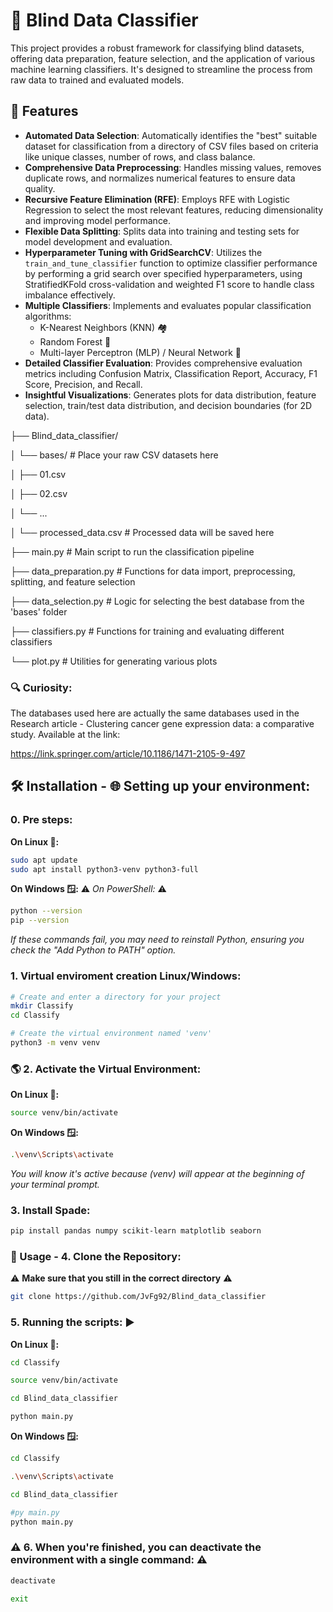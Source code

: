 # 🚀 Blind Data Classifier

This project provides a robust framework for classifying blind datasets, offering data preparation, feature selection, and the application of various machine learning classifiers. It's designed to streamline the process from raw data to trained and evaluated models.

## 🌟 Features

* **Automated Data Selection**: Automatically identifies the "best" suitable dataset for classification from a directory of CSV files based on criteria like unique classes, number of rows, and class balance.
* **Comprehensive Data Preprocessing**: Handles missing values, removes duplicate rows, and normalizes numerical features to ensure data quality.
* **Recursive Feature Elimination (RFE)**: Employs RFE with Logistic Regression to select the most relevant features, reducing dimensionality and improving model performance.
* **Flexible Data Splitting**: Splits data into training and testing sets for model development and evaluation.
* **Hyperparameter Tuning with GridSearchCV**: Utilizes the `train_and_tune_classifier` function to optimize classifier performance by performing a grid search over specified hyperparameters, using StratifiedKFold cross-validation and weighted F1 score to handle class imbalance effectively.
* **Multiple Classifiers**: Implements and evaluates popular classification algorithms:
    * K-Nearest Neighbors (KNN) 🏘️
    * Random Forest 🌳
    * Multi-layer Perceptron (MLP) / Neural Network 🧠
* **Detailed Classifier Evaluation**: Provides comprehensive evaluation metrics including Confusion Matrix, Classification Report, Accuracy, F1 Score, Precision, and Recall.
* **Insightful Visualizations**: Generates plots for data distribution, feature selection, train/test data distribution, and decision boundaries (for 2D data).


├── Blind_data_classifier/

│   └── bases/             # Place your raw CSV datasets here

│       ├── 01.csv

│       ├── 02.csv

│       └── ...

│   └── processed_data.csv # Processed data will be saved here

├── main.py                # Main script to run the classification pipeline

├── data_preparation.py    # Functions for data import, preprocessing, splitting, and feature selection

├── data_selection.py      # Logic for selecting the best database from the 'bases' folder

├── classifiers.py         # Functions for training and evaluating different classifiers

└── plot.py                # Utilities for generating various plots

### 🔍 Curiosity:
The databases used here are actually the same databases used in the Research article - Clustering cancer gene expression data: a comparative study. Available at the link:

https://link.springer.com/article/10.1186/1471-2105-9-497

## 🛠️ Installation - 🌐 Setting up your environment: 

### 0. Pre steps:
**On Linux 🐧:**
```bash
sudo apt update
sudo apt install python3-venv python3-full
```

**On Windows 🪟:**
⚠️ *On PowerShell:* ⚠️
```bash
python --version
pip --version
```
*If these commands fail, you may need to reinstall Python, ensuring you check the "Add Python to PATH" option.*

### 1. Virtual enviroment creation Linux/Windows:
```bash
# Create and enter a directory for your project
mkdir Classify
cd Classify

# Create the virtual environment named 'venv'
python3 -m venv venv
```

### 🌎 2. Activate the Virtual Environment:
**On Linux 🐧:**
```bash
source venv/bin/activate
```

**On Windows 🪟:**
```bash
.\venv\Scripts\activate
```
*You will know it's active because (venv) will appear at the beginning of your terminal prompt.*

### 3. Install Spade:
```bash
pip install pandas numpy scikit-learn matplotlib seaborn 
```

### 🚀 Usage - 4. Clone the Repository:
⚠️ **Make sure that you still in the correct directory** ⚠️
```bash
git clone https://github.com/JvFg92/Blind_data_classifier
```

### 5. Running the scripts: ▶️

**On Linux 🐧:**
```bash
cd Classify
```

```bash
source venv/bin/activate
```

```bash
cd Blind_data_classifier
```

```bash
python main.py
```

**On Windows 🪟:**
```bash
cd Classify
```

```bash
.\venv\Scripts\activate
```

```bash
cd Blind_data_classifier
```

```bash
#py main.py
python main.py
```


### ⚠️ 6. When you're finished, you can deactivate the environment with a single command: ⚠

```bash
deactivate
```

```bash
exit
```
